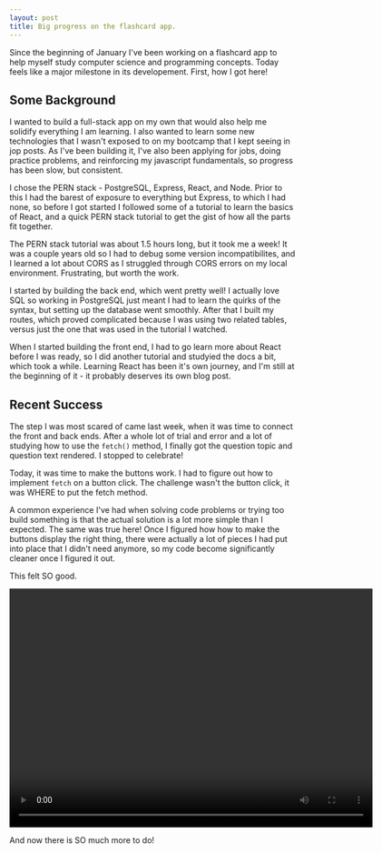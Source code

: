 ```yaml
---
layout: post
title: Big progress on the flashcard app.
---
```


Since the beginning of January I've been working on a flashcard app to help myself study computer science and programming concepts. Today feels like a major milestone in its developement. First, how I got here!

## Some Background

I wanted to build a full-stack app on my own that would also help me solidify everything I am learning. I also wanted to learn some new technologies that I wasn't exposed to on my bootcamp that I kept seeing in jop posts. As I've been building it, I've also been applying for jobs, doing practice problems, and reinforcing my javascript fundamentals, so progress has been slow, but consistent.

I chose the PERN stack - PostgreSQL, Express, React, and Node. Prior to this I had the barest of exposure to everything but Express, to which I had none, so before I got started I followed some of a tutorial to learn the basics of React, and a quick PERN stack tutorial to get the gist of how all the parts fit together.

The PERN stack tutorial was about 1.5 hours long, but it took me a week! It was a couple years old so I had to debug some version incompatibilites, and I learned a lot about CORS as I struggled through CORS errors on my local environment. Frustrating, but worth the work.

I started by building the back end, which went pretty well! I actually love SQL so working in PostgreSQL just meant I had to learn the quirks of the syntax, but setting up the database went smoothly. After that I built my routes, which proved complicated because I was using two related tables, versus just the one that was used in the tutorial I watched.

When I started building the front end, I had to go learn more about React before I was ready, so I did another tutorial and studyied the docs a bit, which took a while. Learning React has been it's own journey, and I'm still at the beginning of it - it probably deserves its own blog post.

## Recent Success

The step I was most scared of came last week, when it was time to connect the front and back ends. After a whole lot of trial and error and a lot of studying how to use the `fetch()` method, I finally got the question topic and question text rendered. I stopped to celebrate!

Today, it was time to make the buttons work. I had to figure out how to implement `fetch` on a button click. The challenge wasn't the button click, it was WHERE to put the fetch method.

A common experience I've had when solving code problems or trying too build something is that the actual solution is a lot more simple than I expected. The same was true here! Once I figured how how to make the buttons display the right thing, there were actually a lot of pieces I had put into place that I didn't need anymore, so my code become significantly cleaner once I figured it out.

This felt SO good.

<video width="640" height="420" controls>
  <source src="../images/flashcard_app-basic.mp4" type="video/mp4">
</video>

And now there is SO much more to do!

